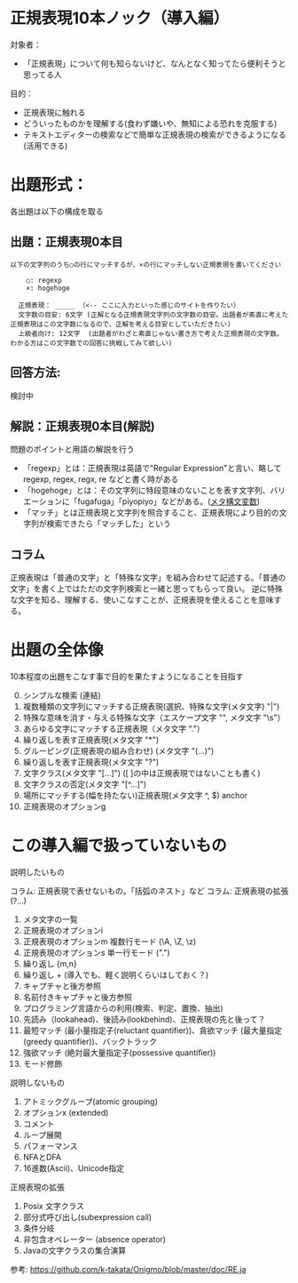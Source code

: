 # 正規表現10本ノック（導入編）

対象者：
  * 「正規表現」について何も知らないけど、なんとなく知ってたら便利そうと思ってる人

目的：
  * 正規表現に触れる
  * どういったものかを理解する(食わず嫌いや、無知による恐れを克服する)
  * テキストエディターの検索などで簡単な正規表現の検索ができるようになる(活用できる)

# 出題形式：

各出題は以下の構成を取る

## 出題：正規表現0本目

```
以下の文字列のうち○の行にマッチするが、×の行にマッチしない正規表現を書いてください

    ○: regexp
    ×: hogehoge

  正規表現： _____ （<-- ここに入力といった感じのサイトを作りたい）
  文字数の目安: 6文字 (正解となる正規表現文字列の文字数の目安。出題者が素直に考えた正規表現はこの文字数になるので、正解を考える目安としていただきたい)
  上級者向け: 12文字  (出題者がわざと素直じゃない書き方で考えた正規表現の文字数。わかる方はこの文字数での回答に挑戦してみて欲しい)
```

## 回答方法:

検討中

## 解説：正規表現0本目(解説)

問題のポイントと用語の解説を行う

* 「regexp」とは：正規表現は英語で"Regular Expression"と言い、略してregexp, regex, regx, re などと書く時がある
* 「hogehoge」とは：その文字列に特段意味のないことを表す文字列、バリエーションに「fugafuga」「piyopiyo」などがある。([メタ構文変数](https://ja.wikipedia.org/wiki/%E3%83%A1%E3%82%BF%E6%A7%8B%E6%96%87%E5%A4%89%E6%95%B0#:~:text=%E6%97%A5%E6%9C%AC%E3%81%AE%E3%81%BF%E3%81%A7%E4%BD%BF%E7%94%A8%E3%81%95%E3%82%8C,%E3%81%BB%E3%81%92%EF%BC%89%E3%80%8D%E3%81%AA%E3%81%A9%E3%81%8C%E3%81%82%E3%82%8B%E3%80%82))
* 「マッチ」とは正規表現と文字列を照合すること、正規表現により目的の文字列が検索できたら「マッチした」という

## コラム

正規表現は「普通の文字」と「特殊な文字」を組み合わせて記述する。「普通の文字」を書く上ではただの文字列検索と一緒と思ってもらって良い。
逆に特殊な文字を知る、理解する、使いこなすことが、正規表現を使えることを意味する。

# 出題の全体像

10本程度の出題をこなす事で目的を果たすようになることを目指す

0. シンプルな検索 (連結)
1. 複数種類の文字列にマッチする正規表現(選択、特殊な文字(メタ文字) "|")
2. 特殊な意味を消す・与える特殊な文字（エスケープ文字 "\", メタ文字 "\s"）
3. あらゆる文字にマッチする正規表現（メタ文字 "."）
4. 繰り返しを表す正規表現(メタ文字 "*")
5. グルーピング(正規表現の組み合わせ) (メタ文字 "(…)")
6. 繰り返しを表す正規表現(メタ文字 "?")
7. 文字クラス(メタ文字 "[…]") ([ ]の中は正規表現ではないことも書く)
8. 文字クラスの否定(メタ文字 "[^…]")
9. 場所にマッチする(幅を持たない)正規表現(メタ文字 ^, $) anchor
10. 正規表現のオプションg

# この導入編で扱っていないもの

説明したいもの

コラム: 正規表現で表せないもの。「括弧のネスト」など
コラム: 正規表現の拡張 (?…)

1. メタ文字の一覧
2. 正規表現のオプションi
3. 正規表現のオプションm 複数行モード (\A, \Z, \z)
4. 正規表現のオプションs 単一行モード (".")
5. 繰り返し {m,n}
6. 繰り返し + (導入でも、軽く説明くらいはしておく？)
7. キャプチャと後方参照
8. 名前付きキャプチャと後方参照
9. プログラミング言語からの利用(検索、判定、置換、抽出)
10. 先読み（lookahead)、後読み(lookbehind)、正規表現の先と後って？
11. 最短マッチ (最小量指定子(reluctant quantifier))、貪欲マッチ (最大量指定(greedy quantifier))、バックトラック
12. 強欲マッチ (絶対最大量指定子(possessive quantifier))
13. モード修飾

説明しないもの

1. アトミックグループ(atomic grouping)
2. オプションx (extended)
3. コメント
4. ループ展開
5. パフォーマンス
6. NFAとDFA
7. 16進数(Ascii)、Unicode指定

正規表現の拡張

1. Posix 文字クラス
2. 部分式呼び出し(subexpression call)
3. 条件分岐
4. 非包含オペレーター (absence operator)
5. Javaの文字クラスの集合演算

参考: https://github.com/k-takata/Onigmo/blob/master/doc/RE.ja
